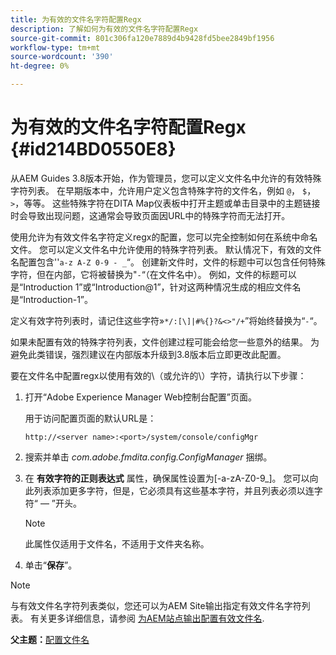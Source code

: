 ```yaml
---
title: 为有效的文件名字符配置Regx
description: 了解如何为有效的文件名字符配置Regx
source-git-commit: 801c306fa120e7889d4b9428fd5bee2849bf1956
workflow-type: tm+mt
source-wordcount: '390'
ht-degree: 0%

---
```



# 为有效的文件名字符配置Regx {#id214BD0550E8}

从AEM Guides 3.8版本开始，作为管理员，您可以定义文件名中允许的有效特殊字符列表。 在早期版本中，允许用户定义包含特殊字符的文件名，例如 `@`， `$`， `>`，等等。 这些特殊字符在DITA Map仪表板中打开主题或单击目录中的主题链接时会导致出现问题，这通常会导致页面因URL中的特殊字符而无法打开。

使用允许为有效文件名字符定义regx的配置，您可以完全控制如何在系统中命名文件。 您可以定义文件名中允许使用的特殊字符列表。 默认情况下，有效的文件名配置包含&#39;&#39;`a-z A-Z 0-9 - _`“。 创建新文件时，文件的标题中可以包含任何特殊字符，但在内部，它将被替换为&quot;`-`“（在文件名中）。 例如，文件的标题可以是“Introduction 1”或“Introduction@1”，针对这两种情况生成的相应文件名是“Introduction-1”。

定义有效字符列表时，请记住这些字符»`*/:[\]|#%{}?&<>"/+`”将始终替换为“`-`“。

如果未配置有效的特殊字符列表，文件创建过程可能会给您一些意外的结果。 为避免此类错误，强烈建议在内部版本升级到3.8版本后立即更改此配置。

要在文件名中配置regx以使用有效的\（或允许的\）字符，请执行以下步骤：

1. 打开“Adobe Experience Manager Web控制台配置”页面。

   用于访问配置页面的默认URL是：

   ```http
   http://<server name>:<port>/system/console/configMgr
   ```

1. 搜索并单击 *com.adobe.fmdita.config.ConfigManager* 捆绑。

1. 在 **有效字符的正则表达式** 属性，确保属性设置为\[-a-zA-Z0-9\_\]。 您可以向此列表添加更多字符，但是，它必须具有这些基本字符，并且列表必须以连字符“ — ”开头。

   >[!NOTE]
   >
   > 此属性仅适用于文件名，不适用于文件夹名称。

1. 单击“**保存**”。


>[!NOTE]
>
> 与有效文件名字符列表类似，您还可以为AEM Site输出指定有效文件名字符列表。 有关更多详细信息，请参阅 [为AEM站点输出配置有效文件名](conf-file-names-valid-regx-aem-site-output.md#).

**父主题：**[&#x200B;配置文件名](conf-file-names.md)

